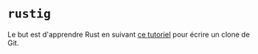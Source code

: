 # `rustig`

Le but est d'apprendre Rust en suivant [ce tutoriel](https://www.leshenko.net/p/ugit/#) pour écrire un clone de Git.
